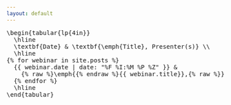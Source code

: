 ```yaml
---
layout: default
---
```

<pre>
\begin{tabular{lp{4in}}
  \hline
  \textbf{Date} & \textbf{\emph{Title}, Presenter(s)} \\
  \hline
{% for webinar in site.posts %}
  {{ webinar.date | date: "%F %I:%M %P %Z" }} & 
    {% raw %}\emph{{% endraw %}{{ webinar.title}},{% raw %}}{% endraw %} {{ webinar.author }} \\
  {% endfor %}
  \hline
\end{tabular}
